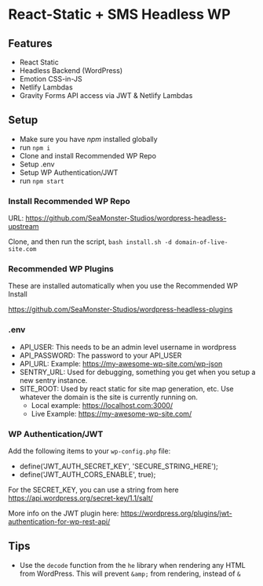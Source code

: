 # React-Static + SMS Headless WP

## Features

- React Static
- Headless Backend (WordPress)
- Emotion CSS-in-JS
- Netlify Lambdas
- Gravity Forms API access via JWT & Netlify Lambdas

## Setup

- Make sure you have _npm_ installed globally
- run `npm i`
- Clone and install Recommended WP Repo
- Setup .env
- Setup WP Authentication/JWT
- run `npm start`

### Install Recommended WP Repo

URL: https://github.com/SeaMonster-Studios/wordpress-headless-upstream

Clone, and then run the script, `bash install.sh -d domain-of-live-site.com`

### Recommended WP Plugins

These are installed automatically when you use the Recommended WP Install

https://github.com/SeaMonster-Studios/wordpress-headless-plugins

### .env

- API_USER: This needs to be an admin level username in wordpress
- API_PASSWORD: The password to your API_USER
- API_URL: Example: https://my-awesome-wp-site.com/wp-json
- SENTRY_URL: Used for debugging, something you get when you setup a new sentry instance.
- SITE_ROOT: Used by react static for site map generation, etc. Use whatever the domain is the site is currently running on.
  - Local example: https://localhost.com:3000/
  - Live Example: https://my-awesome-wp-site.com/

### WP Authentication/JWT

Add the following items to your `wp-config.php` file:

- define('JWT_AUTH_SECRET_KEY', 'SECURE_STRING_HERE');
- define('JWT_AUTH_CORS_ENABLE', true);

For the SECRET_KEY, you can use a string from here https://api.wordpress.org/secret-key/1.1/salt/

More info on the JWT plugin here: https://wordpress.org/plugins/jwt-authentication-for-wp-rest-api/

## Tips

- Use the `decode` function from the `he` library when rendering any HTML from WordPress. This will prevent `&amp;` from rendering, instead of `&`
